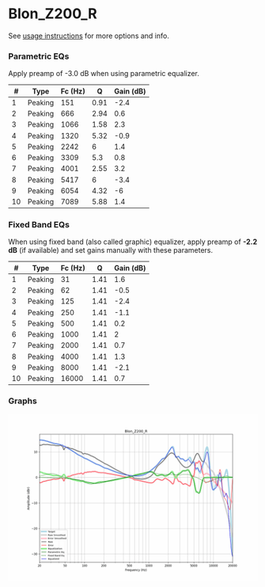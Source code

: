 # Blon_Z200_R
See [usage instructions](https://github.com/jaakkopasanen/AutoEq#usage) for more options and info.

### Parametric EQs
Apply preamp of -3.0 dB when using parametric equalizer.

|   # | Type    |   Fc (Hz) |    Q |   Gain (dB) |
|-----|---------|-----------|------|-------------|
|   1 | Peaking |       151 | 0.91 |        -2.4 |
|   2 | Peaking |       666 | 2.94 |         0.6 |
|   3 | Peaking |      1066 | 1.58 |         2.3 |
|   4 | Peaking |      1320 | 5.32 |        -0.9 |
|   5 | Peaking |      2242 | 6    |         1.4 |
|   6 | Peaking |      3309 | 5.3  |         0.8 |
|   7 | Peaking |      4001 | 2.55 |         3.2 |
|   8 | Peaking |      5417 | 6    |        -3.4 |
|   9 | Peaking |      6054 | 4.32 |        -6   |
|  10 | Peaking |      7089 | 5.88 |         1.4 |

### Fixed Band EQs
When using fixed band (also called graphic) equalizer, apply preamp of **-2.2 dB** (if available) and set gains manually with these parameters.

|   # | Type    |   Fc (Hz) |    Q |   Gain (dB) |
|-----|---------|-----------|------|-------------|
|   1 | Peaking |        31 | 1.41 |         1.6 |
|   2 | Peaking |        62 | 1.41 |        -0.5 |
|   3 | Peaking |       125 | 1.41 |        -2.4 |
|   4 | Peaking |       250 | 1.41 |        -1.1 |
|   5 | Peaking |       500 | 1.41 |         0.2 |
|   6 | Peaking |      1000 | 1.41 |         2   |
|   7 | Peaking |      2000 | 1.41 |         0.7 |
|   8 | Peaking |      4000 | 1.41 |         1.3 |
|   9 | Peaking |      8000 | 1.41 |        -2.1 |
|  10 | Peaking |     16000 | 1.41 |         0.7 |

### Graphs
![](./Blon_Z200_R.png)
